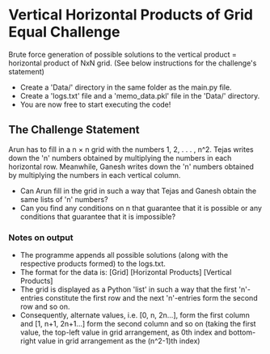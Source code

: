 # Vertical Horizontal Products of Grid Equal Challenge

Brute force generation of possible solutions to the vertical product = horizontal product of NxN grid. (See below instructions for the challenge's statement)

- Create a 'Data/' directory in the same folder as the main.py file.
- Create a 'logs.txt' file and a 'memo_data.pkl' file in the 'Data/' directory.
- You are now free to start executing the code!

## The Challenge Statement

Arun has to fill in a n × n grid with the numbers 1, 2, . . . , n^2.
Tejas writes down the 'n' numbers obtained by multiplying the numbers in each horizontal row.
Meanwhile, Ganesh writes down the 'n' numbers obtained by multiplying the numbers in each vertical column.

- Can Arun fill in the grid in such a way that Tejas and Ganesh obtain the same lists of 'n' numbers?
- Can you find any conditions on n that guarantee that it is possible or any conditions that guarantee that it is impossible?

### Notes on output

- The programme appends all possible solutions (along with the respective products formed) to the logs.txt.
- The format for the data is: [Grid] [Horizontal Products] [Vertical Products]
- The grid is displayed as a Python 'list' in such a way that the first 'n'-entries constitute the first row and the next 'n'-entries form the second row and so on.
- Consequently, alternate values, i.e. [0, n, 2n...], form the first column and [1, n+1, 2n+1...] form the second column and so on (taking the first value, the top-left value in grid arrangement, as 0th index and bottom-right value in grid arrangement as the (n^2-1)th index)
